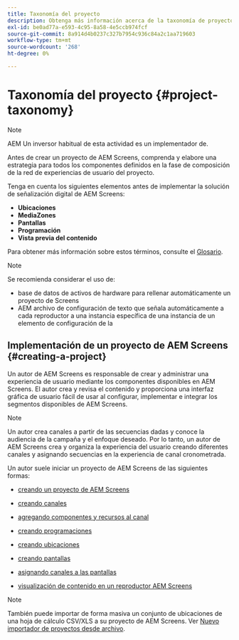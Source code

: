 ```yaml
---
title: Taxonomía del proyecto
description: Obtenga más información acerca de la taxonomía de proyectos en relación con AEM Screens.
exl-id: be0ad77a-e593-4c95-8a58-4e5ccb974fcf
source-git-commit: 8a914d4b0237c327b7954c936c84a2c1aa719603
workflow-type: tm+mt
source-wordcount: '268'
ht-degree: 0%

---
```


# Taxonomía del proyecto {#project-taxonomy}

>[!NOTE]
>
>AEM Un inversor habitual de esta actividad es un implementador de.

Antes de crear un proyecto de AEM Screens, comprenda y elabore una estrategia para todos los componentes definidos en la fase de composición de la red de experiencias de usuario del proyecto.

Tenga en cuenta los siguientes elementos antes de implementar la solución de señalización digital de AEM Screens:

* **Ubicaciones**
* **MediaZones**
* **Pantallas**
* **Programación**
* **Vista previa del contenido**

Para obtener más información sobre estos términos, consulte el [Glosario](https://experienceleague.adobe.com/es/docs/experience-manager-screens/user-guide/overview/screens-glossary).

>[!NOTE]
>
>Se recomienda considerar el uso de:
>
>* base de datos de activos de hardware para rellenar automáticamente un proyecto de Screens
>* AEM archivo de configuración de texto que señala automáticamente a cada reproductor a una instancia específica de una instancia de un elemento de configuración de la

## Implementación de un proyecto de AEM Screens {#creating-a-project}

Un autor de AEM Screens es responsable de crear y administrar una experiencia de usuario mediante los componentes disponibles en AEM Screens. El autor crea y revisa el contenido y proporciona una interfaz gráfica de usuario fácil de usar al configurar, implementar e integrar los segmentos disponibles de AEM Screens.

>[!NOTE]
>
>Un autor crea canales a partir de las secuencias dadas y conoce la audiencia de la campaña y el enfoque deseado. Por lo tanto, un autor de AEM Screens crea y organiza la experiencia del usuario creando diferentes canales y asignando secuencias en la experiencia de canal cronometrada.

Un autor suele iniciar un proyecto de AEM Screens de las siguientes formas:

* [creando un proyecto de AEM Screens](https://experienceleague.adobe.com/es/docs/experience-manager-screens/user-guide/authoring/setting-up-projects/creating-a-screens-project)
* [creando canales](https://experienceleague.adobe.com/es/docs/experience-manager-screens/user-guide/authoring/setting-up-projects/managing-channels)
* [agregando componentes y recursos al canal](https://experienceleague.adobe.com/es/docs/experience-manager-screens/user-guide/authoring/product-features/adding-components-to-a-channel)
* [creando programaciones](https://experienceleague.adobe.com/es/docs/experience-manager-screens/user-guide/authoring/setting-up-projects/managing-schedules)
* [creando ubicaciones](https://experienceleague.adobe.com/es/docs/experience-manager-screens/user-guide/authoring/setting-up-projects/managing-locations)
* [creando pantallas](https://experienceleague.adobe.com/es/docs/experience-manager-screens/user-guide/authoring/setting-up-projects/managing-displays)
* [asignando canales a las pantallas](https://experienceleague.adobe.com/es/docs/experience-manager-screens/user-guide/authoring/setting-up-projects/assigning-channels/channel-assignment)

* [visualización de contenido en un reproductor AEM Screens](https://experienceleague.adobe.com/es/docs/experience-manager-screens/user-guide/administering/working-with-screens-player)

>[!NOTE]
>También puede importar de forma masiva un conjunto de ubicaciones de una hoja de cálculo CSV/XLS a su proyecto de AEM Screens. Ver [Nuevo importador de proyectos desde archivo](https://experienceleague.adobe.com/es/docs/experience-manager-screens/user-guide/administering/project-importer).
